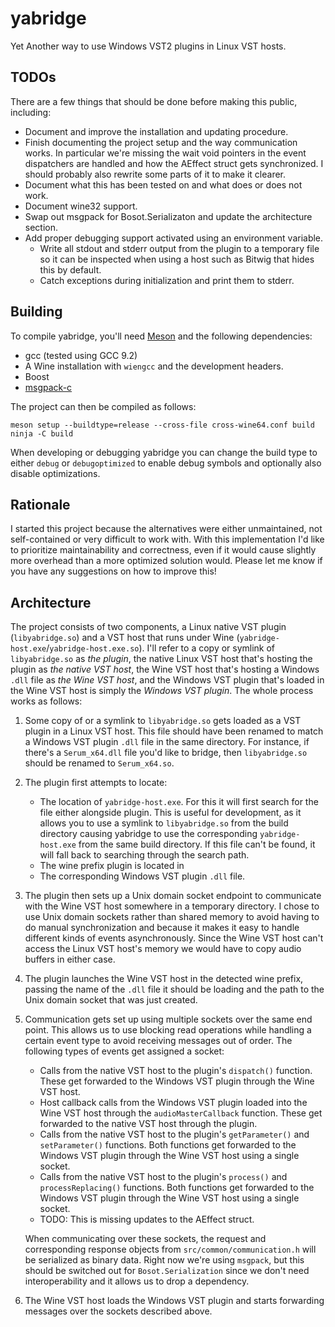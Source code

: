 # yabridge

Yet Another way to use Windows VST2 plugins in Linux VST hosts.

## TODOs

There are a few things that should be done before making this public, including:

- Document and improve the installation and updating procedure.
- Finish documenting the project setup and the way communication works. In
  particular we're missing the wait void pointers in the event dispatchers are
  handled and how the AEffect struct gets synchronized. I should probably also
  rewrite some parts of it to make it clearer.
- Document what this has been tested on and what does or does not work.
- Document wine32 support.
- Swap out msgpack for Bosot.Serializaton and update the architecture section.
- Add proper debugging support activated using an environment variable.
  - Write all stdout and stderr output from the plugin to a temporary file so it
    can be inspected when using a host such as Bitwig that hides this by
    default.
  - Catch exceptions during initialization and print them to stderr.

## Building

To compile yabridge, you'll need [Meson](https://mesonbuild.com/index.html) and
the following dependencies:

- gcc (tested using GCC 9.2)
- A Wine installation with `wiengcc` and the development headers.
- Boost
- [msgpack-c](git@github.com:msgpack/msgpack-c.git)

The project can then be compiled as follows:

```shell
meson setup --buildtype=release --cross-file cross-wine64.conf build
ninja -C build
```

When developing or debugging yabridge you can change the build type to either
`debug` or `debugoptimized` to enable debug symbols and optionally also disable
optimizations.

## Rationale

I started this project because the alternatives were either unmaintained, not
self-contained or very difficult to work with. With this implementation I'd like
to prioritize maintainability and correctness, even if it would cause slightly
more overhead than a more optimized solution would. Please let me know if you
have any suggestions on how to improve this!

## Architecture

The project consists of two components, a Linux native VST plugin
(`libyabridge.so`) and a VST host that runs under Wine
(`yabridge-host.exe`/`yabridge-host.exe.so`). I'll refer to a copy or symlink of
`libyabridge.so` as _the plugin_, the native Linux VST host that's hosting the
plugin as _the native VST host_, the Wine VST host that's hosting a Windows
`.dll` file as _the Wine VST host_, and the Windows VST plugin that's loaded in
the Wine VST host is simply the _Windows VST plugin_. The whole process works as
follows:

1. Some copy of or a symlink to `libyabridge.so` gets loaded as a VST plugin in
   a Linux VST host. This file should have been renamed to match a Windows VST
   plugin `.dll` file in the same directory. For instance, if there's a
   `Serum_x64.dll` file you'd like to bridge, then `libyabridge.so` should be
   renamed to `Serum_x64.so`.
2. The plugin first attempts to locate:

   - The location of `yabridge-host.exe`. For this it will first search for the
     file either alongside plugin. This is useful for development, as it allows
     you to use a symlink to `libyabridge.so` from the build directory causing
     yabridge to use the corresponding `yabridge-host.exe` from the same build
     directory. If this file can't be found, it will fall back to searching
     through the search path.
   - The wine prefix plugin is located in
   - The corresponding Windows VST plugin `.dll` file.

3. The plugin then sets up a Unix domain socket endpoint to communicate with the
   Wine VST host somewhere in a temporary directory. I chose to use Unix domain
   sockets rather than shared memory to avoid having to do manual
   synchronization and because it makes it easy to handle different kinds of
   events asynchronously. Since the Wine VST host can't access the Linux VST
   host's memory we would have to copy audio buffers in either case.
4. The plugin launches the Wine VST host in the detected wine prefix, passing
   the name of the `.dll` file it should be loading and the path to the Unix
   domain socket that was just created.
5. Communication gets set up using multiple sockets over the same end point.
   This allows us to use blocking read operations while handling a certain event
   type to avoid receiving messages out of order. The following types of events
   get assigned a socket:

   - Calls from the native VST host to the plugin's `dispatch()` function. These
     get forwarded to the Windows VST plugin through the Wine VST host.
   - Host callback calls from the Windows VST plugin loaded into the Wine VST
     host through the `audioMasterCallback` function. These get forwarded to the
     native VST host through the plugin.
   - Calls from the native VST host to the plugin's `getParameter()` and
     `setParameter()` functions. Both functions get forwarded to the Windows VST plugin
     through the Wine VST host using a single socket.
   - Calls from the native VST host to the plugin's `process()` and
     `processReplacing()` functions. Both functions get forwarded to the Windows
     VST plugin through the Wine VST host using a single socket.
   - TODO: This is missing updates to the AEffect struct.

   When communicating over these sockets, the request and corresponding response
   objects from `src/common/communication.h` will be serialized as binary data.
   Right now we're using `msgpack`, but this should be switched out for
   `Bosot.Serialization` since we don't need interoperability and it allows us
   to drop a dependency.

6. The Wine VST host loads the Windows VST plugin and starts forwarding messages
   over the sockets described above.
